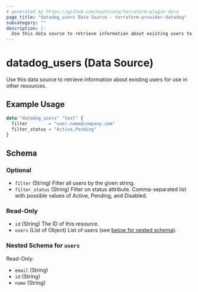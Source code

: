```yaml
---
# generated by https://github.com/hashicorp/terraform-plugin-docs
page_title: "datadog_users Data Source - terraform-provider-datadog"
subcategory: ""
description: |-
  Use this data source to retrieve information about existing users to use it in an other resources.
---
```


# datadog_users (Data Source)

Use this data source to retrieve information about existing users for use in other resources.

## Example Usage

```terraform
data "datadog_users" "test" {
  filter        = "user.name@company.com"
  filter_status = "Active,Pending"
}
```

<!-- schema generated by tfplugindocs -->
## Schema

### Optional

- `filter` (String) Filter all users by the given string.
- `filter_status` (String) Filter on status attribute. Comma-separated list with possible values of Active, Pending, and Disabled.

### Read-Only

- `id` (String) The ID of this resource.
- `users` (List of Object) List of users (see [below for nested schema](#nestedatt--users)).

<a id="nestedatt--users"></a>
### Nested Schema for `users`

Read-Only:

- `email` (String)
- `id` (String)
- `name` (String)
